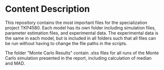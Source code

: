 # Content Description

This repository contains the most important files for the specialization project TKP4580.
Each model has its own folder including simulation files, parameter estimation files, and experimental data.
The experimental data is the same in each model, but is included in all folders such that all files can be run without having to change the file paths in the scripts.

The folder "Monte Carlo Results" contain .xlsx files for all runs of the Monte Carlo simulation presented in the report, including calculation of median and MAD.
